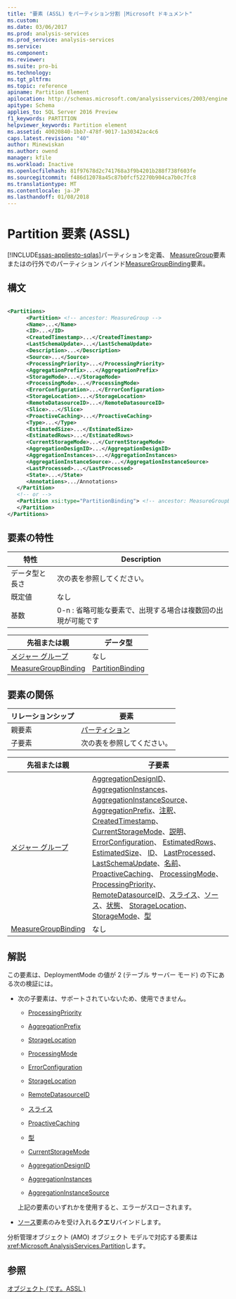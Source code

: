 ```yaml
---
title: "要素 (ASSL) をパーティション分割 |Microsoft ドキュメント"
ms.custom: 
ms.date: 03/06/2017
ms.prod: analysis-services
ms.prod_service: analysis-services
ms.service: 
ms.component: 
ms.reviewer: 
ms.suite: pro-bi
ms.technology: 
ms.tgt_pltfrm: 
ms.topic: reference
apiname: Partition Element
apilocation: http://schemas.microsoft.com/analysisservices/2003/engine
apitype: Schema
applies_to: SQL Server 2016 Preview
f1_keywords: PARTITION
helpviewer_keywords: Partition element
ms.assetid: 40020840-1bb7-478f-9017-1a30342ac4c6
caps.latest.revision: "40"
author: Minewiskan
ms.author: owend
manager: kfile
ms.workload: Inactive
ms.openlocfilehash: 81f97678d2c741768a3f9b4201b288f738f603fe
ms.sourcegitcommit: f486d12078a45c87b0fcf52270b904ca7b0c7fc8
ms.translationtype: MT
ms.contentlocale: ja-JP
ms.lasthandoff: 01/08/2018
---
```

# <a name="partition-element-assl"></a>Partition 要素 (ASSL)
[!INCLUDE[ssas-appliesto-sqlas](../../../includes/ssas-appliesto-sqlas.md)]パーティションを定義、 [MeasureGroup](../../../analysis-services/scripting/objects/measuregroup-element-assl.md)要素またはの行外でのパーティション バインド[MeasureGroupBinding](../../../analysis-services/scripting/data-type/measuregroupbinding-data-type-out-of-line-assl.md)要素。  
  
## <a name="syntax"></a>構文  
  
```xml  
  
<Partitions>  
      <Partition> <!-- ancestor: MeasureGroup -->  
      <Name>...</Name>  
      <ID>...</ID>  
      <CreatedTimestamp>...</CreatedTimestamp>  
      <LastSchemaUpdate>...</LastSchemaUpdate>  
      <Description>...</Description>  
      <Source>...</Source>  
      <ProcessingPriority>...</ProcessingPriority>  
      <AggregationPrefix>...</AggregationPrefix>  
      <StorageMode>...</StorageMode>  
      <ProcessingMode>...</ProcessingMode>  
      <ErrorConfiguration>...</ErrorConfiguration>  
      <StorageLocation>...</StorageLocation>  
      <RemoteDatasourceID>...</RemoteDatasourceID>  
      <Slice>...</Slice>  
      <ProactiveCaching>...</ProactiveCaching>  
      <Type>...</Type>  
      <EstimatedSize>...</EstimatedSize>  
      <EstimatedRows>...</EstimatedRows>  
      <CurrentStorageMode>...</CurrentStorageMode>  
      <AggregationDesignID>...</AggregationDesignID>  
      <AggregationInstances>...</AggregationInstances>  
      <AggregationInstanceSource>...</AggregationInstanceSource>  
      <LastProcessed>...</LastProcessed>  
      <State>...</State>  
      <Annotations>.../Annotations>  
   </Partition>  
   <!-- or -->  
   <Partition xsi:type="PartitionBinding"> <!-- ancestor: MeasureGroupBinding -->  
   </Partition>  
</Partitions>  
```  
  
## <a name="element-characteristics"></a>要素の特性  
  
|特性|Description|  
|--------------------|-----------------|  
|データ型と長さ|次の表を参照してください。|  
|既定値|なし|  
|基数|0-n : 省略可能な要素で、出現する場合は複数回の出現が可能です|  
  
|先祖または親|データ型|  
|------------------------|---------------|  
|[メジャー グループ](../../../analysis-services/scripting/objects/measuregroup-element-assl.md)|なし|  
|[MeasureGroupBinding](../../../analysis-services/scripting/data-type/measuregroupbinding-data-type-out-of-line-assl.md)|[PartitionBinding](../../../analysis-services/scripting/data-type/partitionbinding-data-type-assl.md)|  
  
## <a name="element-relationships"></a>要素の関係  
  
|リレーションシップ|要素|  
|------------------|-------------|  
|親要素|[パーティション](../../../analysis-services/scripting/collections/partitions-element-assl.md)|  
|子要素|次の表を参照してください。|  
  
|先祖または親|子要素|  
|------------------------|--------------------|  
|[メジャー グループ](../../../analysis-services/scripting/objects/measuregroup-element-assl.md)|[AggregationDesignID](../../../analysis-services/scripting/properties/aggregationdesignid-element-assl.md)、 [AggregationInstances](../../../analysis-services/scripting/collections/aggregationinstances-element-assl.md)、 [AggregationInstanceSource](../../../analysis-services/scripting/properties/aggregationinstancesource-element-assl.md)、 [AggregationPrefix](../../../analysis-services/scripting/properties/aggregationprefix-element-assl.md)、[注釈](../../../analysis-services/scripting/collections/annotations-element-assl.md)、 [CreatedTimestamp](../../../analysis-services/scripting/properties/createdtimestamp-element-assl.md)、 [CurrentStorageMode](../../../analysis-services/scripting/properties/currentstoragemode-element-assl.md)、[説明](../../../analysis-services/scripting/properties/description-element-assl.md)、 [ErrorConfiguration](../../../analysis-services/scripting/objects/errorconfiguration-element-assl.md)、 [EstimatedRows](../../../analysis-services/scripting/properties/estimatedrows-element-assl.md)、 [EstimatedSize](../../../analysis-services/scripting/properties/estimatedsize-element-assl.md)、 [ID](../../../analysis-services/scripting/properties/id-element-assl.md)、 [LastProcessed](../../../analysis-services/scripting/properties/lastprocessed-element-assl.md)、 [LastSchemaUpdate](../../../analysis-services/scripting/properties/lastschemaupdate-element-assl.md)、[名前](../../../analysis-services/scripting/properties/name-element-assl.md)、 [ProactiveCaching](../../../analysis-services/scripting/objects/proactivecaching-element-assl.md)、 [ProcessingMode](../../../analysis-services/scripting/properties/processingmode-element-assl.md)、 [ProcessingPriority](../../../analysis-services/scripting/properties/processingpriority-element-assl.md)、 [RemoteDatasourceID](../../../analysis-services/scripting/properties/remotedatasourceid-element-assl.md)、[スライス](../../../analysis-services/scripting/properties/slice-element-assl.md)、[ソース](../../../analysis-services/scripting/properties/source-element-binding-assl.md)、[状態](../../../analysis-services/scripting/properties/state-element-assl.md)、 [StorageLocation](../../../analysis-services/scripting/properties/storagelocation-element-assl.md)、 [StorageMode](../../../analysis-services/scripting/properties/storagemode-element-assl.md)、[型](../../../analysis-services/scripting/properties/type-element-partition-assl.md)|  
|[MeasureGroupBinding](../../../analysis-services/scripting/data-type/measuregroupbinding-data-type-out-of-line-assl.md)|なし|  
  
## <a name="remarks"></a>解説  
 この要素は、DeploymentMode の値が 2 (テーブル サーバー モード) の下にある次の検証には。  
  
-   次の子要素は、サポートされていないため、使用できません。  
  
    -   [ProcessingPriority](../../../analysis-services/scripting/properties/processingpriority-element-assl.md)  
  
    -   [AggregationPrefix](../../../analysis-services/scripting/properties/aggregationprefix-element-assl.md)  
  
    -   [StorageLocation](../../../analysis-services/scripting/properties/storagelocation-element-assl.md)  
  
    -   [ProcessingMode](../../../analysis-services/scripting/properties/processingmode-element-assl.md)  
  
    -   [ErrorConfiguration](../../../analysis-services/scripting/objects/errorconfiguration-element-assl.md)  
  
    -   [StorageLocation](../../../analysis-services/scripting/properties/storagelocation-element-assl.md)  
  
    -   [RemoteDatasourceID](../../../analysis-services/scripting/properties/remotedatasourceid-element-assl.md)  
  
    -   [スライス](../../../analysis-services/scripting/properties/slice-element-assl.md)  
  
    -   [ProactiveCaching](../../../analysis-services/scripting/objects/proactivecaching-element-assl.md)  
  
    -   [型](../../../analysis-services/scripting/properties/type-element-partition-assl.md)  
  
    -   [CurrentStorageMode](../../../analysis-services/scripting/properties/currentstoragemode-element-assl.md)  
  
    -   [AggregationDesignID](../../../analysis-services/scripting/properties/aggregationdesignid-element-assl.md)  
  
    -   [AggregationInstances](../../../analysis-services/scripting/collections/aggregationinstances-element-assl.md)  
  
    -   [AggregationInstanceSource](../../../analysis-services/scripting/properties/aggregationinstancesource-element-assl.md)  
  
     上記の要素のいずれかを使用すると、エラーがスローされます。  
  
-   [ソース](../../../analysis-services/scripting/properties/source-element-binding-assl.md)要素のみを受け入れる**クエリ**バインドします。  
  
 分析管理オブジェクト (AMO) オブジェクト モデルで対応する要素は<xref:Microsoft.AnalysisServices.Partition>します。  
  
## <a name="see-also"></a>参照  
 [オブジェクト &#40;です。ASSL &#41;](../../../analysis-services/scripting/objects/objects-assl.md)  
  
  
